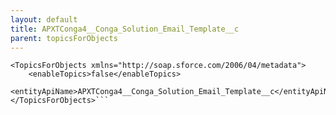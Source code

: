 ```yaml
---
layout: default
title: APXTConga4__Conga_Solution_Email_Template__c
parent: topicsForObjects
---
```


```<?xml version="1.0" encoding="UTF-8"?>
<TopicsForObjects xmlns="http://soap.sforce.com/2006/04/metadata">
    <enableTopics>false</enableTopics>
    <entityApiName>APXTConga4__Conga_Solution_Email_Template__c</entityApiName>
</TopicsForObjects>```
